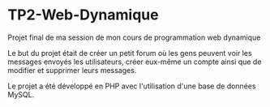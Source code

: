 # TP2-Web-Dynamique
Projet final de ma session de mon cours de programmation web dynamique

Le but du projet était de créer un petit forum où les gens peuvent voir les messages envoyés les utilisateurs, créer eux-même un compte ainsi que de modifier et supprimer leurs messages.

Le projet a été développé en PHP avec l'utilisation d'une base de données MySQL.
